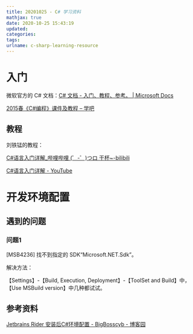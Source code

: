 ```yaml
---
title: 20201025 - C# 学习资料
mathjax: true
date: 2020-10-25 15:43:19
updated:
categories:
tags:
urlname: c-sharp-learning-resource
---
```




<!-- more -->





# 入门



微软官方的 C# 文档：[C# 文档 - 入门、教程、参考。 | Microsoft Docs](https://docs.microsoft.com/zh-cn/dotnet/csharp/)

[2015春《C#编程》课件及教程 – 学吧](http://www.xuepub.com/52.html)





## 教程

刘铁锰的教程：

[C#语言入门详解_哔哩哔哩 (゜-゜)つロ 干杯~-bilibili](https://www.bilibili.com/video/av1422127/)

[C#语言入门详解 - YouTube](https://www.youtube.com/playlist?list=PLZX6sKChTg8GQxnABqxYGX2zLs4Hfa4Ca)







# 开发环境配置





## 遇到的问题

### 问题1

[MSB4236] 找不到指定的 SDK“Microsoft.NET.Sdk”。

解决方法：

【Settings】-【Build, Execution, Deployment】-【ToolSet and Build】中，【Use MSBuild version】中几种都试试。





## 参考资料

[Jetbrains Rider 安装后C#环境配置 - BigBosscyb - 博客园](https://www.cnblogs.com/bigbosscyb/p/12263832.html)

